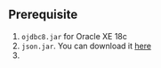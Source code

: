 ## Prerequisite

1. `ojdbc8.jar` for Oracle XE 18c
2. `json.jar`. You can download it [here](https://jar-download.com/artifacts/org.json)
3. 